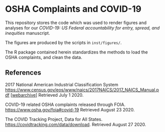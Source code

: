 
# OSHA Complaints and COVID-19

This repository stores the code which was used to render figures and analyses for our 
*COVID-19: US Federal accountability for entry, spread, and inequities* manuscript. 

The figures are produced by the scripts in `inst/figures/`.  

The R package contained herein standardizes the methods to load the OSHA complaints, 
and clean the data.

## References 

2017 National American Industrial Classification System <https://www.census.gov/eos/www/naics/2017NAICS/2017_NAICS_Manual.pdf>
[[webarchive](http://web.archive.org/web/20200719224821/https://www.census.gov/eos/www/naics/2017NAICS/2017_NAICS_Manual.pdf)]
Retrieved July 1 2020.

COVID-19 related OSHA complaints released through FOIA. <https://www.osha.gov/foia#covid-19> Retrieved August 23 2020.

The COVID Tracking Project, Data for All States. <https://covidtracking.com/data/download>. Retrieved August 27 2020.
